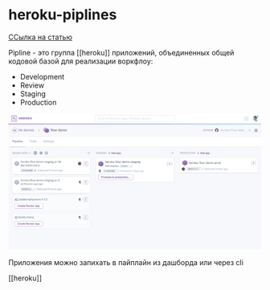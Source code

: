 # heroku-piplines

[ССылка на статью](https://devcenter.heroku.com/articles/pipelines)

Pipline - это группа [[heroku]] приложений, объединенных общей кодовой базой для реализации воркфлоу:

- Development
- Review
- Staging
- Production

![](../attachments/2021-04-25-23-04-12.png)

Приложения можно запихать в пайплайн из дашборда или через cli

[[heroku]]
